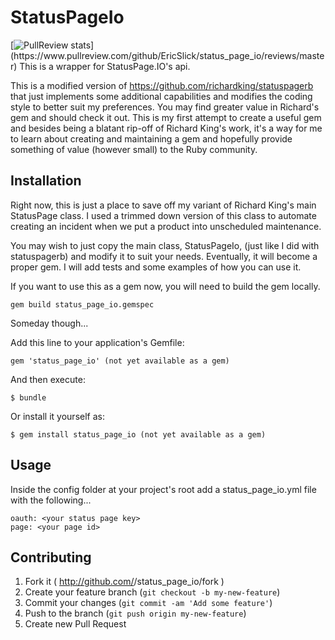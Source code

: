 # StatusPageIo
[![PullReview stats](https://www.pullreview.com/github/EricSlick/status_page_io/badges/master.svg?)](https://www.pullreview.com/github/EricSlick/status_page_io/reviews/master)
This is a wrapper for StatusPage.IO's api.

This is a modified version of https://github.com/richardking/statuspagerb that just implements some additional
capabilities and modifies the coding style to better suit my preferences. You may find greater value in Richard's
gem and should check it out. This is my first attempt to create a useful gem and besides being a blatant rip-off of
Richard King's work, it's a way for me to learn about creating and maintaining a gem and hopefully provide
something of value (however small) to the Ruby community.

## Installation

Right now, this is just a place to save off my variant of Richard King's main StatusPage class.  I used a trimmed
down version of this class to automate creating an incident when we put a product into unscheduled
maintenance.

You may wish to just copy the main class, StatusPageIo, (just like I did with statuspagerb) and modify
it to suit your needs.  Eventually, it will become a proper gem. I will add tests and some examples
of how you can use it.

If you want to use this as a gem now, you will need to build the gem locally.

    gem build status_page_io.gemspec

Someday though...

Add this line to your application's Gemfile:

    gem 'status_page_io' (not yet available as a gem)

And then execute:

    $ bundle

Or install it yourself as:

    $ gem install status_page_io (not yet available as a gem)

## Usage

Inside the config folder at your project's root add a status_page_io.yml file with the following...

    oauth: <your status page key>
    page: <your page id>

## Contributing

1. Fork it ( http://github.com/<my-github-username>/status_page_io/fork )
2. Create your feature branch (`git checkout -b my-new-feature`)
3. Commit your changes (`git commit -am 'Add some feature'`)
4. Push to the branch (`git push origin my-new-feature`)
5. Create new Pull Request
